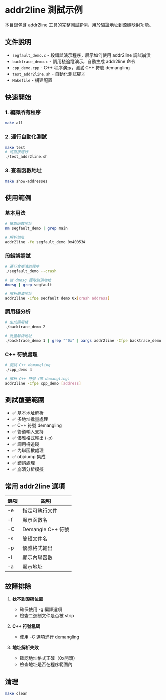 # addr2line 測試示例

本目錄包含 addr2line 工具的完整測試範例，用於驗證地址到源碼映射功能。

## 文件說明

- `segfault_demo.c` - 段錯誤演示程序，展示如何使用 addr2line 調試崩潰
- `backtrace_demo.c` - 調用棧追蹤演示，自動生成 addr2line 命令
- `cpp_demo.cpp` - C++ 程序演示，測試 C++ 符號 demangling
- `test_addr2line.sh` - 自動化測試腳本
- `Makefile` - 構建配置

## 快速開始

### 1. 編譯所有程序
```bash
make all
```

### 2. 運行自動化測試
```bash
make test
# 或直接運行
./test_addr2line.sh
```

### 3. 查看函數地址
```bash
make show-addresses
```

## 使用範例

### 基本用法
```bash
# 獲取函數地址
nm segfault_demo | grep main

# 解析地址
addr2line -fe segfault_demo 0x400534
```

### 段錯誤調試
```bash
# 運行會崩潰的程序
./segfault_demo --crash

# 從 dmesg 獲取崩潰地址
dmesg | grep segfault

# 解析崩潰地址
addr2line -Cfpe segfault_demo 0x[crash_address]
```

### 調用棧分析
```bash
# 生成調用棧
./backtrace_demo 2

# 批量解析地址
./backtrace_demo 1 | grep "^0x" | xargs addr2line -Cfpe backtrace_demo
```

### C++ 符號處理
```bash
# 測試 C++ demangling
./cpp_demo 4

# 解析 C++ 符號（帶 demangling）
addr2line -Cfpe cpp_demo [address]
```

## 測試覆蓋範圍

- ✅ 基本地址解析
- ✅ 多地址批量處理
- ✅ C++ 符號 demangling
- ✅ 管道輸入支持
- ✅ 優雅格式輸出 (-p)
- ✅ 調用棧追蹤
- ✅ 內聯函數處理
- ✅ objdump 集成
- ✅ 錯誤處理
- ✅ 崩潰分析模擬

## 常用 addr2line 選項

| 選項 | 說明 |
|------|------|
| -e | 指定可執行文件 |
| -f | 顯示函數名 |
| -C | Demangle C++ 符號 |
| -s | 簡短文件名 |
| -p | 優雅格式輸出 |
| -i | 顯示內聯函數 |
| -a | 顯示地址 |

## 故障排除

1. **找不到源碼位置**
   - 確保使用 -g 編譯選項
   - 檢查二進制文件是否被 strip

2. **C++ 符號亂碼**
   - 使用 -C 選項進行 demangling

3. **地址解析失敗**
   - 確認地址格式正確（0x開頭）
   - 檢查地址是否在程序範圍內

## 清理
```bash
make clean
```